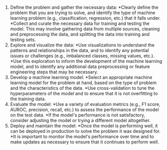 1. Define the problem and gather the necessary data:
   *Clearly define the problem that you are trying to solve, and identify the type of machine learning problem (e.g., classification, regression, etc.) that it falls under.
   *Collect and curate the necessary data for training and testing the model. This may involve gathering data from multiple sources, cleaning and preprocessing the data, and splitting the data into training and testing sets.
2. Explore and visualize the data:
   *Use visualizations to understand the patterns and relationships in the data, and to identify any potential issues or challenges (e.g., imbalanced classes, missing values, etc.).
   *Use this exploration to inform the development of the machine learning model, and to identify any additional data preprocessing or feature engineering steps that may be necessary.
3. Develop a machine learning model:
   *Select an appropriate machine learning model for the problem at hand, based on the type of problem and the characteristics of the data.
   *Use cross-validation to tune the hyperparameters of the model and to ensure that it is not overfitting to the training data.
4. Evaluate the model:
   *Use a variety of evaluation metrics (e.g., F1 score, AUROC, precision, recall, etc.) to assess the performance of the model on the test data.
   *If the model's performance is not satisfactory, consider adjusting the model or trying a different model altogether.
5. Deploy and maintain the model:
   *Once the model is performing well, it can be deployed in production to solve the problem it was designed for.
   *It is important to monitor the model's performance over time and to make updates as necessary to ensure that it continues to perform well.